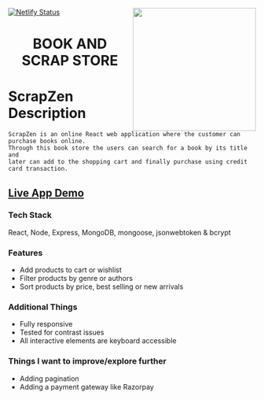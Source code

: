 [![Netlify Status](https://api.netlify.com/api/v1/badges/1f0dcaf3-fb76-4dd0-94aa-31ca7805da45/deploy-status)](https://app.netlify.com/sites/scrapzen/deploys)
<img src="./src/assets/logo.png" height="250px" align="right"/>

<h1 align="center">BOOK AND SCRAP STORE  </h1>


# ScrapZen Description
    ScrapZen is an online React web application where the customer can purchase books online.
    Through this book store the users can search for a book by its title and
    later can add to the shopping cart and finally purchase using credit card transaction.
    
##   [Live App Demo](https://scrapzen.netlify.app/)

### Tech Stack
React, Node, Express, MongoDB, mongoose, jsonwebtoken & bcrypt

### Features
- Add products to cart or wishlist
- Filter products by genre or authors
- Sort products by price, best selling or new arrivals

### Additional Things
- Fully responsive
- Tested for contrast issues
- All interactive elements are keyboard accessible

### Things I want to improve/explore further
- Adding pagination
- Adding a payment gateway like Razorpay


